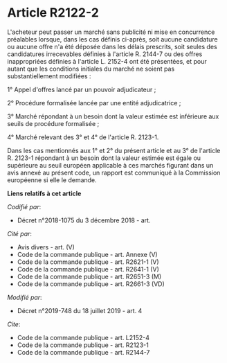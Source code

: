 # Article R2122-2

L'acheteur peut passer un marché sans publicité ni mise en concurrence préalables lorsque, dans les cas définis ci-après,
soit aucune candidature ou aucune offre n'a été déposée dans les délais prescrits, soit seules des candidatures irrecevables
définies à l'article R. 2144-7 ou des offres inappropriées définies à l'article L. 2152-4 ont été présentées, et pour autant
que les conditions initiales du marché ne soient pas substantiellement modifiées :

1° Appel d'offres lancé par un pouvoir adjudicateur ;

2° Procédure formalisée lancée par une entité adjudicatrice ;

3° Marché répondant à un besoin dont la valeur estimée est inférieure aux seuils de procédure formalisée ;

4° Marché relevant des 3° et 4° de l'article R. 2123-1.

Dans les cas mentionnés aux 1° et 2° du présent article et au 3° de l'article R. 2123-1 répondant à un besoin dont la valeur
estimée est égale ou supérieure au seuil européen applicable à ces marchés figurant dans un avis annexé au présent code, un
rapport est communiqué à la Commission européenne si elle le demande.

**Liens relatifs à cet article**

_Codifié par_:

  - Décret n°2018-1075 du 3 décembre 2018 - art.

_Cité par_:

  - Avis divers - art. (V)
  - Code de la commande publique - art. Annexe (V)
  - Code de la commande publique - art. R2621-1 (V)
  - Code de la commande publique - art. R2641-1 (V)
  - Code de la commande publique - art. R2651-3 (M)
  - Code de la commande publique - art. R2661-3 (VD)

_Modifié par_:

  - Décret n°2019-748 du 18 juillet 2019 - art. 4

_Cite_:

  - Code de la commande publique - art. L2152-4
  - Code de la commande publique - art. R2123-1
  - Code de la commande publique - art. R2144-7
